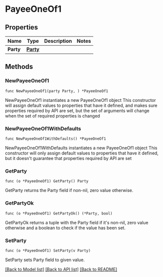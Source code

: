 # PayeeOneOf1

## Properties

Name | Type | Description | Notes
------------ | ------------- | ------------- | -------------
**Party** | [**Party**](Party.md) |  | 

## Methods

### NewPayeeOneOf1

`func NewPayeeOneOf1(party Party, ) *PayeeOneOf1`

NewPayeeOneOf1 instantiates a new PayeeOneOf1 object
This constructor will assign default values to properties that have it defined,
and makes sure properties required by API are set, but the set of arguments
will change when the set of required properties is changed

### NewPayeeOneOf1WithDefaults

`func NewPayeeOneOf1WithDefaults() *PayeeOneOf1`

NewPayeeOneOf1WithDefaults instantiates a new PayeeOneOf1 object
This constructor will only assign default values to properties that have it defined,
but it doesn't guarantee that properties required by API are set

### GetParty

`func (o *PayeeOneOf1) GetParty() Party`

GetParty returns the Party field if non-nil, zero value otherwise.

### GetPartyOk

`func (o *PayeeOneOf1) GetPartyOk() (*Party, bool)`

GetPartyOk returns a tuple with the Party field if it's non-nil, zero value otherwise
and a boolean to check if the value has been set.

### SetParty

`func (o *PayeeOneOf1) SetParty(v Party)`

SetParty sets Party field to given value.



[[Back to Model list]](../README.md#documentation-for-models) [[Back to API list]](../README.md#documentation-for-api-endpoints) [[Back to README]](../README.md)


